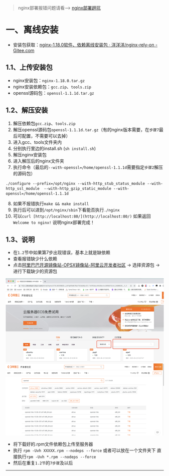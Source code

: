 > nginx部署报错问题请看--> [nginx部署趟坑](https://www.yuque.com/yang.guo.top1/java-start/ts8z0i6p5v25nvwy)

# 一、离线安装

- 安装包获取：[nginx-1.18.0软件、依赖离线安装包 · 洋洋洋/nginx-rely-on - Gitee.com](https://gitee.com/yang-guo-code/nginx-rely-on/releases/tag/nginx-1.18.0%E8%BD%AF%E4%BB%B6%E3%80%81%E4%BE%9D%E8%B5%96%E7%A6%BB%E7%BA%BF%E5%AE%89%E8%A3%85%E5%8C%85)
## 1.1、上传安装包

- nginx安装包：`nginx-1.18.0.tar.gz`
- nginx安装依赖包：`gcc.zip`、`tools.zip`
- openssl源码包：`openssl-1.1.1d.tar.gz`
## 1.2、解压安装

1. 解压依赖包`gcc.zip`、`tools.zip`
2. 解压openssl源码包`openssl-1.1.1d.tar.gz`（有的nginx版本需要，在`步骤7`最后可配置，不需要可以去掉）
3. 进入gcc、tools文件夹内
4. 分别执行里边的install.sh   (`sh install.sh`)
5. 解压nginx安装包
6. 进入解压后的nginx文件夹
7. 执行命令（最后的`--with-openssl=/home/openssl-1.1.1d`需要指定`步骤2`解压的源码包）
```nginx
./configure --prefix=/opt/nginx --with-http_stub_status_module --with-http_ssl_module  --with-http_gzip_static_module --with-openssl=/home/openssl-1.1.1d
```

8. 如果不报错执行`make && make install`
9. 执行后可以进到`/opt/nginx/sbin`下看能否执行`./nginx`
10. 可以`curl [http://localhost:80/](http://localhost:80/)` 如果返回`Welcome to nginx!` 说明nginx部署完成！
## 1.3、说明

- 在`1.2`节中如果第7步出现错误，基本上就是缺依赖
- 查看报错缺少什么依赖
- 点击[阿里巴巴开源镜像站-OPSX镜像站-阿里云开发者社区](https://developer.aliyun.com/mirror/?spm=5176.28055625.J_4VYgf18xNlTAyFFbOuOQe.121.1147154aprlHtb&scm=20140722.M_9489626._.V_1) -> 选择资源包 -> 进行下载缺少的资源包

![image.png](images/1692761159805-dd61dfaa-1548-459a-9075-e00b5438b866.png)
![image.png](images/1692761326781-79cc2280-cce6-4ead-b451-1475631f8ec3.png)

- 将下载好的.rpm文件依赖包上传至服务器
- 执行  `rpm -Uvh XXXXX.rpm --nodeps --force` 或者可以放在一个文件夹下 直接执行`rpm -Uvh *.rpm --nodeps --force`
- 然后在重复`1.2节`的`7步骤`及以后

---

